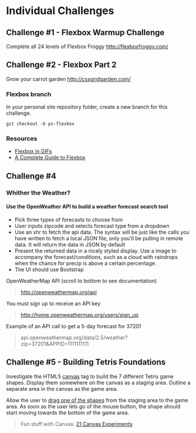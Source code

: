 # Individual Challenges

## Challenge \#1 - Flexbox Warmup Challenge

Complete all 24 levels of Flexbox Froggy http://flexboxfroggy.com/


## Challenge \#2 - Flexbox Part 2

Grow your carrot garden http://cssgridgarden.com/

### Flexbox branch

In your personal site repository folder, create a new branch for this challenge.

`git checkout -b ps-flexbox`

### Resources

* [Flexbox in GIFs](https://medium.freecodecamp.com/an-animated-guide-to-flexbox-d280cf6afc35#.8ekxunyxu)
* [A Complete Guide to Flexbox](https://css-tricks.com/snippets/css/a-guide-to-flexbox/)


## Challenge \#4

### Whither the Weather?

#### Use the OpenWeather API to build a weather forecast search tool

* Pick three types of forecasts to choose from
* User inputs zipcode and selects forecast type from a dropdown
* Use an xhr to fetch the api data. The syntax will be just like the calls you
  have written to fetch a local JSON file, only you'll be pulling in remote
  data. It will return the data in JSON by default
* Present the returned data in a nicely styled display. Use a image to accompany
  the forecast/conditions, such as a cloud with raindrops when the chance for
  precip is above a certain percentage.
* The UI should use Bootstrap

OpenWeatherMap API (scroll to bottom to see documentation)

> http://openweathermap.org/api

You must sign up to receive an API key

> http://home.openweathermap.org/users/sign_up

Example of an API call to get a 5-day forecast for 37201

> api.openweathermap.org/data/2.5/weather?zip=37201&APPID=1111111111


## Challenge \#5 - Building Tetris Foundations

Investigate the HTML5 [canvas](http://www.html5canvastutorials.com/) tag to
build the 7 different Tetris game shapes. Display them somewhere on the canvas
as a staging area. Outline a separate area in the canvas as the game area.

Allow the user to
[drag one of the shapes](https://jsfiddle.net/davidbarszczak/EnZEa/) from the
staging area to the game area. As soon as the user lets go of the mouse button,
the shape should start moving towards the bottom of the game area.

> Fun stuff with Canvas:
> [21 Canvas Experiments](http://code.tutsplus.com/articles/21-ridiculously-impressive-html5-canvas-experiments--net-14210)

